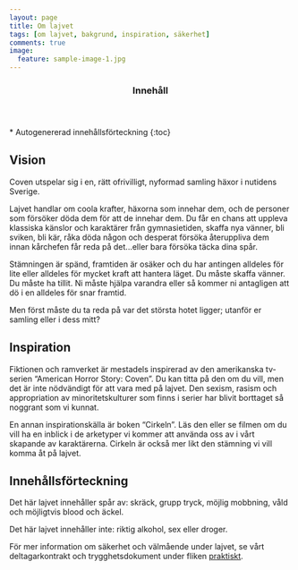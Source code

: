 ```yaml
---
layout: page
title: Om lajvet
tags: [om lajvet, bakgrund, inspiration, säkerhet]
comments: true
image:
  feature: sample-image-1.jpg
---
```


<section id="table-of-contents" class="toc">
  <header>
    <h3>Innehåll</h3>
  </header>
<div id="drawer" markdown="1">
*  Autogenererad innehållsförteckning
{:toc}
</div>
</section><!-- /#table-of-contents -->

## Vision

Coven utspelar sig i en, rätt ofrivilligt, nyformad samling häxor i nutidens Sverige. 

Lajvet handlar om coola krafter, häxorna som innehar dem, och de personer som försöker döda dem för att de innehar dem. Du får en chans att uppleva klassiska känslor och karaktärer från gymnasietiden, skaffa nya vänner, bli sviken, bli kär, råka döda någon och desperat försöka återuppliva dem innan kårchefen får reda på det...eller bara försöka täcka dina spår.

Stämningen är spänd, framtiden är osäker och du har antingen alldeles för lite eller alldeles för mycket kraft att hantera läget. Du måste skaffa vänner. Du måste ha tillit. Ni måste hjälpa varandra eller så kommer ni antagligen att dö i en alldeles för snar framtid. 

Men först måste du ta reda på var det största hotet ligger; utanför er samling eller i dess mitt?

## Inspiration

Fiktionen och ramverket är mestadels inspirerad av den amerikanska tv-serien “American Horror Story: Coven”. Du kan titta på den om du vill, men det är inte nödvändigt för att vara med på lajvet. Den sexism, rasism och appropriation av minoritetskulturer som finns i serier har blivit borttaget så noggrant som vi kunnat.

En annan inspirationskälla är boken “Cirkeln”. Läs den eller se filmen om du vill ha en inblick i de arketyper vi kommer att använda oss av i vårt skapande av karaktärerna. Cirkeln är också mer likt den stämning vi vill komma åt på lajvet.

## Innehållsförteckning

Det här lajvet innehåller spår av: skräck, grupp tryck, möjlig mobbning, våld och möjligtvis blood och äckel.

Det här lajvet innehåller inte: riktig alkohol, sex eller droger.

För mer information om säkerhet och välmående under lajvet, se vårt deltagarkontrakt och trygghetsdokument under fliken [praktiskt](praktiskt/).
